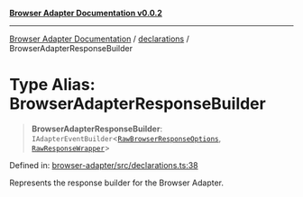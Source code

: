 [**Browser Adapter Documentation v0.0.2**](../../README.md)

***

[Browser Adapter Documentation](../../modules.md) / [declarations](../README.md) / BrowserAdapterResponseBuilder

# Type Alias: BrowserAdapterResponseBuilder

> **BrowserAdapterResponseBuilder**: `IAdapterEventBuilder`\<[`RawBrowserResponseOptions`](../interfaces/RawBrowserResponseOptions.md), [`RawResponseWrapper`](../../RawResponseWrapper/classes/RawResponseWrapper.md)\>

Defined in: [browser-adapter/src/declarations.ts:38](https://github.com/stonemjs/browser-adapter/blob/4c992e1c0dfba4d1029b4789eb682027ed7245ee/src/declarations.ts#L38)

Represents the response builder for the Browser Adapter.
